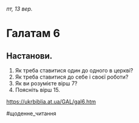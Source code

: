 
_пт, 13 вер._

# Галатам 6

## Настанови.
1. Як треба ставитися один до одного в церкві?
2. Як треба ставитися до себе і своєї роботи?
3. Як ви розумієте вірш 7?
4. Поясніть вірш 15.

https://ukrbiblia.at.ua/GAL/gal6.htm 

#щоденне_читання
